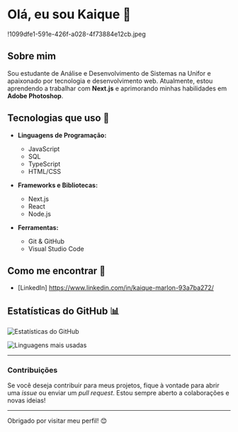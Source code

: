 # Olá, eu sou Kaique 👋

!1099dfe1-591e-426f-a028-4f73884e12cb.jpeg

## Sobre mim

Sou estudante de Análise e Desenvolvimento de Sistemas na Unifor e apaixonado por tecnologia e desenvolvimento web. Atualmente, estou aprendendo a trabalhar com **Next.js** e aprimorando minhas habilidades em **Adobe Photoshop**.

## Tecnologias que uso 🚀

- **Linguagens de Programação:**
  - JavaScript
  - SQL
  - TypeScript
  - HTML/CSS

- **Frameworks e Bibliotecas:**
  - Next.js
  - React
  - Node.js

- **Ferramentas:**
  - Git & GitHub
  - Visual Studio Code

## Como me encontrar 📨

- [LinkedIn] https://www.linkedin.com/in/kaique-marlon-93a7ba272/

## Estatísticas do GitHub 📊

![Estatísticas do GitHub](https://github-readme-stats.vercel.app/api?username=kaiquesousa2005&show_icons=true&theme=radical)

![Linguagens mais usadas](https://github-readme-stats.vercel.app/api/top-langs/?username=kaiquesousa2005&theme=radical)

---

### Contribuições

Se você deseja contribuir para meus projetos, fique à vontade para abrir uma *issue* ou enviar um *pull request*. Estou sempre aberto a colaborações e novas ideias!

---

Obrigado por visitar meu perfil! 😊
